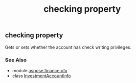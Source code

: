 ﻿---
title: checking property
second_title: Aspose.Finance for Python via .NET API References
description: 
type: docs
weight: 30
url: /python-net/aspose.finance.ofx/investmentaccountinfo/checking/
is_root: false
---

## checking property


Gets or sets whether the account has check writing privileges.

### See Also
* module [aspose.finance.ofx](../../)
* class [InvestmentAccountInfo](/finance/python-net/aspose.finance.ofx/investmentaccountinfo)

